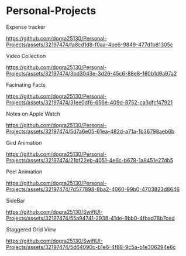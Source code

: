 # Personal-Projects

Expense tracker

https://github.com/dogra25130/Personal-Projects/assets/32197474/fa8cd1d8-f0aa-4be6-9849-477d1b81305c

Video Collection

https://github.com/dogra25130/Personal-Projects/assets/32197474/3bd3043e-3d26-45c6-88e8-160b1d9a97a2

Facinating Facts

https://github.com/dogra25130/Personal-Projects/assets/32197474/31ee0df6-656e-409d-8752-ca3dfcf47921

Notes on Apple Watch

https://github.com/dogra25130/Personal-Projects/assets/32197474/5d7a6e05-61ea-482d-a71a-1b36798aeb6b

Gird Animation

https://github.com/dogra25130/Personal-Projects/assets/32197474/21bf22eb-4051-4e6c-b678-1a8451e27db5

Peel Animation

https://github.com/dogra25130/Personal-Projects/assets/32197474/7d577898-8ba2-4060-99b0-4703823d8646

SideBar

https://github.com/dogra25130/SwiftUI-Projects/assets/32197474/55a94741-2938-41de-9bb0-4fbad78b7ced

Staggered Grid View

https://github.com/dogra25130/SwiftUI-Projects/assets/32197474/5d64090c-b1e6-4f88-9c5a-b1e306294e6c
